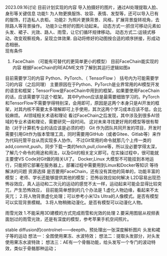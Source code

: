 2023.09.16讨论
目前计划实现的内容
导入拍摄好的图片，通过AI处理提取人脸、身形等关键信息
功能1: 为人物更换服饰、妆容、表情、发型等，还可以导入已有的服饰，打造私人衣柜。
功能2: 为照片更换背景、风格，扩展背景旋转视角，去除路人等背景操作。
功能3:让修好的图片动起来。
动态方式一:抓住可移动元素如头发、裙子、光效、路人、雨雪，让它们循环规律移动。
动态方式二:运镜式移动，改变观察视角，呈现立体效果.
自动将修好的动图按合适的顺序拼接，形成动态相册。	
现有条件
1. FaceChain （可能有可替代的更简单更小的模型）
目前FaceChain能实现的内容
根据FaceChain的README文件了解到其运行逻辑如图a

目前需要学习的内容
Python、PyTorch、（ TensorFlow  ）
括号内为可能需要学习的内容（之后同理）
主要原因在于Python、PyTorch是业界常用的AI模型开发的语言和框架；TensorFlow是FaceChain中用到的框架，如果要使用FaceChain的话，应该需要学习这个框架。
其中Python应该是最需要细致学习的。PyTorch和TensorFlow不需要学得特别深，会用即可，原因是这两个本身只是AI开发的框架，对其内核不需要太多理解即可上手使用，其次这两个学习成本应该不低，会比较麻烦。
AI领域相关术语和理论
看过FaceChain之后发现，其中涉及到很多AI领域的专业术语和理论，需要研究一段时间。
这对未来寻找更好用的模型等很有帮助（对于计算机专业的话应该是必须的吧）
Git
作为团队共同开发的项目，开发时需要引用Git作为版本管理工具，同时需要用GitHub（或者Gitee、Gitlab等）来作为代码托管平台从而实现多人协作。
不过Git常用的命令就那几个上传一类的add,commit,push，同步下载一类的fetch,pull,clone等，所以没必要学得太深，了解几个命令的用途和用法，以及Git的相关定义即可。在实操过程中，很可能就主要使VS Code对Git做的相关UI了。
Docker,Linux
大模型不可能挂到本地运行，只能把它部署在服务器上，部署过程中需要用到Linux和Docker等知识
等待解决的问题
资源选择
是否要用FaceChain，还有没有其他的简单的，功能丰富的模型；
老师、学长还能够提供其他的模型；
恐怖谷效应如何解决
L2D容易出现恐怖谷效应，真人运动和二次元的运动的感觉不太一样，运动起来可能会显得比较突兀，产生恐怖效应，
目前能简单想到的几个办法是
1.虚化人物边缘，看起来不太突兀；
2.将人物背景虚化处理；可以参考小米12s Ultra的人像模式。是否有模型可以实现背景模糊。
3.将人物稍微动漫化。是否有模型可以动漫化人物。



雨雪光效
1.不能采用3D建模的方式完成雨雪和光效的处理
2.要采用图层从视频表面划过的雨雪光效，还是有深度的模型，参考苹果手机空间照片。

stable diffusion的controlnet——deepth，预处理出一张深度解析图片
头发和裙子等的运动
想法一：全图使用果冻、水波特效；
想法二：提取头发部分，对头发使用果冻水波特效；
想法三：AE有一个骨骼功能，给头发写一个专门的波动特效，类似于骨骼那种运动；




